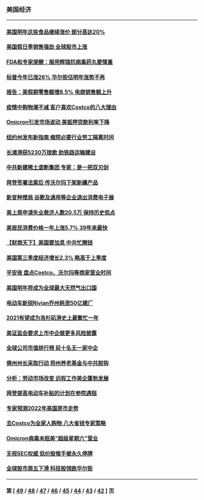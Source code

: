 ### 美国经济
---
#### [美国明年这些食品继续涨价 部分高达20%](../../pages/ncid1078158/n13463737.md) 
#### [美国假日季销售强劲 全球股市上涨](../../pages/ncid1078158/n13463398.md) 
#### [FDA和专家提醒：服用辉瑞抗病毒药丸要慎重](../../pages/ncid1078158/n13462402.md) 
#### [标普今年已涨26% 华尔街估明年涨势不再](../../pages/ncid1078158/n13462412.md) 
#### [报告：美假期零售额增8.5% 电商销售额上升](../../pages/ncid1078158/n13461858.md) 
#### [疫情中购物潮不减 客户喜欢Costco的八大理由](../../pages/ncid1078158/n13458963.md) 
#### [Omicron引发市场波动 美抵押贷款利率下降](../../pages/ncid1078158/n13459977.md) 
#### [纽约州发布新指南 缩短必要行业劳工隔离时间](../../pages/ncid1078158/n13458727.md) 
#### [长滩港获5230万拨款 助铁路运输建设](../../pages/ncid1078158/n13458805.md) 
#### [中共新建稀土垄断集团 专家：是一把双刃剑](../../pages/ncid1078158/n13458205.md) 
#### [拜登签署法案后 传沃尔玛下架新疆产品](../../pages/ncid1078158/n13458177.md) 
#### [新变种搅局 谷歌及通用等企业退出消费电子展](../../pages/ncid1078158/n13456277.md) 
#### [美上周申请失业救济人数20.5万 保持历史低点](../../pages/ncid1078158/n13455945.md) 
#### [美居民消费价格一年上涨5.7% 39年来最快](../../pages/ncid1078158/n13455652.md) 
#### [【财商天下】美国要加息 中共忙圈钱](../../pages/ncid1078158/n13453767.md) 
#### [美国第三季度经济增长2.3% 略高于上季度](../../pages/ncid1078158/n13453759.md) 
#### [平安夜 盘点Costco、沃尔玛等商家营业时间](../../pages/ncid1078158/n13453685.md) 
#### [美国明年将成为全球最大天然气出口国](../../pages/ncid1078158/n13451457.md) 
#### [电动车新锐Rivian乔州耗资50亿建厂](../../pages/ncid1078158/n13451749.md) 
#### [2021有望成为洛杉矶港史上最繁忙一年](../../pages/ncid1078158/n13451744.md) 
#### [美证监会要求上市中企做更多风险披露](../../pages/ncid1078158/n13451130.md) 
#### [全球公司市值排行榜 前十名无一家中企](../../pages/ncid1078158/n13451012.md) 
#### [佛州州长采取行动 将州养老基金与中共脱钩](../../pages/ncid1078158/n13450078.md) 
#### [分析：劳动市场改变 远程工作美企蓬勃发展](../../pages/ncid1078158/n13448081.md) 
#### [拜登提高电动车补贴的计划在参院遇阻](../../pages/ncid1078158/n13447523.md) 
#### [专家预测2022年美国房市走势](../../pages/ncid1078158/n13447050.md) 
#### [去Costco为全家人购物 八大省钱专家策略](../../pages/ncid1078158/n13442879.md) 
#### [Omicron病毒未阻美“超级星期六”营业](../../pages/ncid1078158/n13445935.md) 
#### [无视SEC权威 低价股推手被永久停牌](../../pages/ncid1078158/n13444901.md) 
#### [全球股市周五下滑 科技股领跌华尔街](../../pages/ncid1078158/n13443984.md) 

---
#### 第 [ [49](./49.md) / [48](./48.md) / [47](./47.md) / [46](./46.md) / [45](./45.md) / [44](./44.md) / [43](./43.md) / [42](./42.md) ] 页
